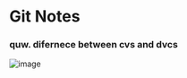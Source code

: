 # Git Notes

### quw. difernece between cvs and dvcs
![image](https://www.researchgate.net/figure/Comparison-between-CVCS-and-DVCS_tbl1_327291907)
